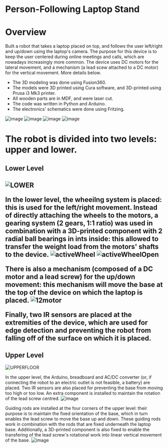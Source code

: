 # Person-Following Laptop Stand

<h1>Overview</h1>
Built a robot that takes a laptop placed on top, and follows the user left/right and up/down using the laptop's camera.
The purpose for this device is to keep the user centered during online meetings and calls, which are nowadays increasingly more common.
The device uses DC motors for the lateral movement, and a mechanism (a lead scew attached to a DC motor) for the vertical movement.
More details below.

- The 3D modeling was done using Fusion360.
- The models were 3D printed using Cura software, and 3D-printed using Prusa i3 Mk3 printer.
- All wooden parts are in MDF, and were laser cut.
- The code was written in Python and Arduino.
- The electronics' schematics were done using Fritzing.

![image](https://user-images.githubusercontent.com/67190150/184812113-17e6148e-1723-4d40-8125-5debbed760a8.png)
![image](https://user-images.githubusercontent.com/67190150/184813110-b85f40f3-302f-4c35-9b35-42708b9d3e25.png)
![image](https://user-images.githubusercontent.com/67190150/184813147-31f1df87-fd61-4a39-9d7a-7bf6eb7be660.png)
![image](https://user-images.githubusercontent.com/67190150/184813209-3937d600-fe72-4613-88ae-6724d97bb53e.png)


# The robot is divided into two levels: upper and lower. 
<h2>Lower Level<h2>

![LOWER](https://user-images.githubusercontent.com/67190150/184819032-d82c35e8-eed8-40c8-9641-4815a8f3d768.jpg)

In the lower level, the wheeilng system is placed: this is used for the left/right movement. Instead of directly attaching the wheels to the motors, a gearing system (2 gears, 1:1 ratio) was used in combination with a 3D-printed component with 2 radial ball bearings in ints inside: this allowed to transfer the weight load from the motors' shafts to the device.
![activeWheel](https://user-images.githubusercontent.com/67190150/184816164-2b1d5bab-ac05-4c32-bcba-9bd9d5b29b90.jpg)
![activeWheelOpen](https://user-images.githubusercontent.com/67190150/184816120-5cb27ee5-512a-405d-8616-2262017b6068.jpg)

There is also a mechanism (composed of a DC motor and a lead screw) for the up/down movement: this mechanism will move the base at the top of the device on which the laptop is placed.
![12motor](https://user-images.githubusercontent.com/67190150/184816331-e5adbe15-e80f-4192-a88a-0da8f67148b6.jpg)

Finally, two IR sensors are placed at the extremities of the device, which are used for edge detection and preventing the robot from falling off of the surface on which it is placed.

<h2>Upper Level</h2>
 
![UPPERFLOOR](https://user-images.githubusercontent.com/67190150/184819058-0c166a46-0331-499c-b2ce-ad3499d2580d.jpg)

In the upper level, the Arduino, breadboard and AC/DC converter (or, if connecting the robot to an electric outlet is not feasible, a battery) are placed.
Two IR sensors are also placed for preventing the base from moving too high or too low. An extra component is installed to maintain the rotation of the lead screw centred. 
![image](https://user-images.githubusercontent.com/67190150/184816764-5ec62bfc-1975-4970-adba-5fedd5f44a88.png)

Guiding rods are installed at the four corners of the upper level: their purpose is to maintain the fixed orientation of the base, which  in turn enables the lead screw to move the base up and down. These guiding rods work in combination with the rods that are fixed underneath the laptop base. Additionally, a 3D-printed component is also fixed to enable the transfering of the lead screw's rotational work into linear vertical movement of the base.
![image](https://user-images.githubusercontent.com/67190150/184816817-98f9817d-6510-4914-9919-ecfe5efff5a7.png)
